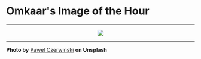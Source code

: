 # Omkaar's Image of the Hour

---

<div align="center">

<a href="https://unsplash.com/photos/abstract-curves-and-light-create-a-captivating-composition-fBHi6X6B4tA">
  <img src="https://images.unsplash.com/photo-1744457167261-a8ab993010fd?crop=entropy&cs=tinysrgb&fit=max&fm=jpg&ixid=M3w3NjA2Nzh8MHwxfHJhbmRvbXx8fHx8fHx8fDE3NTE1NTg0MDB8&ixlib=rb-4.1.0&q=80&w=1080" style="max-width:100%; height:auto;">
</a>



</div>

---

**Photo by** [Pawel Czerwinski](https://unsplash.com/@pawel_czerwinski) **on Unsplash**
